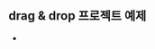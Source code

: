 ## drag & drop 프로젝트 예제
- <template>과 TS 클래스를 이용한 렌더링
  - 사용자 입력 관련 렌더링 클래스
  - 리스트 렌더링 클래스
  - 리스트 내 프로젝트 단건 렌더링 클래스
- decorator 활용
- DOM의 input 제어
- interface를 활용한 검증
- 프로젝트를 나타내는 데이터 구조를 작성하고, 리스트로 렌더링하도록 전달
- 프로젝트 전역 상태 관리 인스턴스를 이용한 상태 관리
  - 다른 객체에서도 쉽게 사용할 수 있도록 전역으로 관리
  - 프로젝트 전체에서 하나만 존재하도록 싱글톤 패턴 사용
- type 안정성을 활용하기 위해 Project 타입(클래스), Listener 타입(custom type) 추가
- enum 사용
  - (cf.) TS에서 enum을 사용하는 것에 대해서 반대 의견이 있음
- DOM에 렌더링하는 class들이 공통으로 갖는 모든 기능을 관리할 base class와 이를 상속한 클래스 사용
  - generic을 사용하여 유연하게 상속할 수 있도록 함
  - base class는 abstract class로 둠 -직접 인스턴스화할 수 없도록 함
  - configure(), renderContent는 abstract method로 두어 재정의를 강제함
    - (cf.) TS에서 private abstract method는 불가능
- getter 사용(JS 문법)
  - [모던 JavaScript 튜토리얼 - 프로퍼티 getter와 setter](https://ko.javascript.info/property-accessors)
    - data property vs. accessor property
    - getter, setter는 accessor property에 해당
- 드래그 앤 드롭 이벤트로 화면만 조정하는 것을 넘어서 상태를 조정함
  - interface를 활용하여 드래그할 element(Draggable)와 드래그할 지점(DragTarget)을 구현하도록 함
    - 드래그할 element에는 HTML에서도 draggable="true"를 붙여줘야함에 유의
  - 항상 event listener에서는 this를 조심
  - drag event의 dataTransfer 프로퍼티를 활용
    - drag event에 데이터를 첨부하고, drop 시에 해당 데이터를 추출할 수 있음
  - drop이 발생할 때 Project 객체의 상태가 변경되도록 함
    - 전역 상태 관리 객체인 ProjectState에 대해서 작업
  - (cf.) 드래그 앤 드롭 관련 참고
    - [MDN - HTML Drag and Drop API](https://developer.mozilla.org/en-US/docs/Web/API/HTML_Drag_and_Drop_API)
